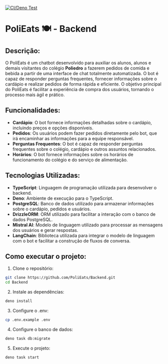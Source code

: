 [![CI/Deno Test](https://github.com/PoliEats/Backend/actions/workflows/deno_test.yml/badge.svg)](https://github.com/PoliEats/Backend/actions/workflows/deno_test.yml)

# PoliEats 🍽 - Backend

## Descrição:

O PoliEats é um chatbot desenvolvido para auxiliar os alunos, alunos e demais visitantes do colégio **Poliedro** a
fazerem pedidos de comida e bebida a partir de uma interface de chat totalmente automatizada. O bot é capaz de responder perguntas frequentes, fornecer informações sobre o cardápio e realizar pedidos de forma rápida e eficiente. O objetivo principal do PoliEats é facilitar a experiência de compra dos usuários, tornando o processo mais ágil e prático.

## Funcionalidades:
- **Cardápio**: O bot fornece informações detalhadas sobre o cardápio, incluindo preços e opções disponíveis.
- **Pedidos**: Os usuários podem fazer pedidos diretamente pelo bot, que irá encaminhar as informações para a equipe responsável.
- **Perguntas Frequentes**: O bot é capaz de responder perguntas frequentes sobre o colégio, cardápio e outros assuntos relacionados.
- **Horários**: O bot fornece informações sobre os horários de funcionamento do colégio e do serviço de alimentação.

## Tecnologias Utilizadas:
- **TypeScript**: Linguagem de programação utilizada para desenvolver o backend.
- **Deno**: Ambiente de execução para o TypeScript.
- **PostgreSQL**: Banco de dados utilizado para armazenar informações sobre o cardápio, pedidos e usuários.
- **DrizzleORM**: ORM utilizado para facilitar a interação com o banco de dados PostgreSQL.
- **Mistral AI**: Modelo de linguagem utilizado para processar as mensagens dos usuários e gerar respostas.
- **LangChain**: Biblioteca utilizada para integrar o modelo de linguagem com o bot e facilitar a construção de fluxos de conversa.

## Como executar o projeto:
1. Clone o repositório:
```bash
git clone https://github.com/PoliEats/Backend.git
cd Backend
```

2. Instale as dependências:
```bash
deno install
```

3. Configure o .env:
```bash
cp .env.example .env
```

4. Configure o banco de dados:
```bash
deno task db:migrate
```

5. Execute o projeto:
```bash
deno task start
```